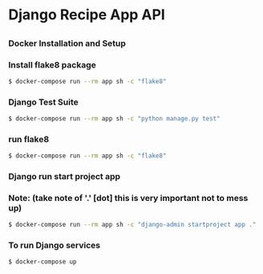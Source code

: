 # Django Recipe App API

## 

### Docker Installation and Setup

### Install flake8 package

```bash
$ docker-compose run --rm app sh -c "flake8"
```

### Django Test Suite

```bash
$ docker-compose run --rm app sh -c "python manage.py test"
```

### run flake8

```bash
$ docker-compose run --rm app sh -c "flake8"
```

### Django run start project app 
### Note: (take note of '.' [dot] this is very important not to mess up)

```bash
$ docker-compose run --rm app sh -c "django-admin startproject app ."
```

### To run Django services

```bash
$ docker-compose up
```


